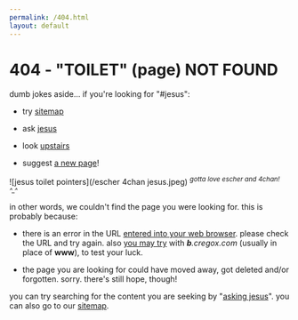 ```yaml
---
permalink: /404.html
layout: default
---
```


# 404 - "TOILET" (page) NOT FOUND

dumb jokes aside... if you're looking for "#jesus":

- try [sitemap](/sitemap)

- ask [jesus](/?q=#jesus)

- look [upstairs](http://images.google.com/images?q=url+bar)

- suggest [a new page](/newpage?a=#jesus)!

![jesus toilet pointers](/escher 4chan jesus.jpeg)
<sup>*gotta love escher and 4chan! ^_^*</sup>

in other words, we couldn't find the page you were looking for. this is probably because:

- there is an error in the URL [entered into your web browser](http://images.google.com/images?q=url+bar). please check the URL and try again. also [you may try](http://b.cregox.com/[jesus]) with _**b**.cregox.com_ (usually in place of **www**), to test your luck.

- the page you are looking for could have moved away, got deleted and/or forgotten. sorry. there's still hope, though!

you can try searching for the content you are seeking by "[asking jesus](/?q=#jesus)". you can also go to our [sitemap](/sitemap).

<script>
    document.querySelectorAll('a[href*="#jesus"]').forEach(function(item){
//        item.href = item.href.replace('#jesus', window.location.pathname.slice(1));
    })
    document.querySelectorAll('body[html*="#jesus"]').forEach(function(item){
        item.html = item.html.replace('#jesus', window.location.pathname.slice(1));
    })
</script>
